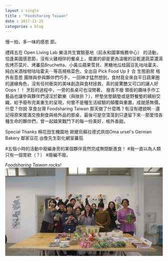 ```yaml
---
layout : single
title : "Foodsharing Taiwan"
date : 2017-11-25
categories : blog
---
```


慢一拍，多一味的感恩 節。

禮拜五在 Open Living Lab 樂活共生實驗基地（前永和國軍帳務中心） 的活動，恰逢美國感恩節，沒有火雞相伴的餐桌上，擺置的卻是更為溫暖的豆乾邊蔬菜濃湯佐烤芥菜片、烤蕃茄Bruchetta、小黃瓜蘋果雪貝、黑糖地瓜桂圓豆乳咕咕霍夫、純白米酒椪柑咕咕霍夫⋯等高規格菜色，全出自 Pick Food Up 扌合 生態廚房 格外有意思 團隊與參與夥伴們巧手，一回神才猛然想到，食材竟全來自平日蔬果圈的邊緣角色，沒有任何衝突的美味創造與食材拯救，真的是驚艷又可口的讓人好Oops！！
烹飪的過程中，一旁的長桌可也沒閒著， 廢青不廢 領銜的趣味手作工藝品也讓參與夥伴們浸淫於歡樂（與挫折？），杯墊坐墊鍋墊或是野餐墊的繽紛交織，給予廢布完美重生的呈現，何嘗不是種生活經驗的顛覆與重置，成就感無價。
什麼？你說 享食台灣 Foodsharing Taiwan 那天做了什麼嗎？有沒有禮貌啊⋯還記得原來擺滿交換剩食與格外品的那桌，最後可是空蕩蕩到只遺留下來⋯那愛惜各種生命的夥伴們，曾一起嬉笑戰鬥下的每一份美好，格外香甜。

Special Thanks
棉花田生機園地 歐嬤烏蘇拉德式烘焙Oma ursel's German Bakery 鄰家豆花 @詹先生彰化網室蕃茄

#五個小時的活動中廢編身旁的某個夥伴竟然完成無間斷進食！
#我一直以為人類只有一個胃欸（？）
#廢編不廢。

*Foodsharing Taiwan rocks!*
![Foodsharing Taiwan rocks!](/assets/images/23799945_867812803401181_9048026681724072545_o.jpg)
